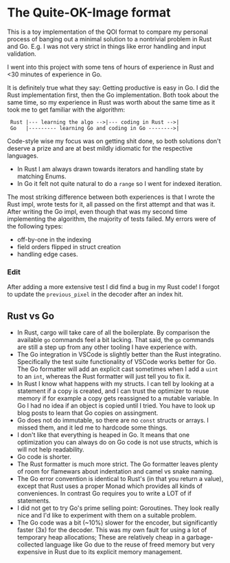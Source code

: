 # The Quite-OK-Image format

This is a toy implementation of the QOI format to compare my personal process of banging out a minimal solution to a nontrivial problem in Rust and Go. E.g. I was not very strict in things like error handling and input validation.

I went into this project with some tens of hours of experience in Rust and <30 minutes of experience in Go.

It is definitely true what they say: Getting productive is easy in Go. I did the Rust implementation first, then the Go implementation. Both took about the same time, so my experience in Rust was worth about the same time as it took me to get familiar with the algorithm:

```
 Rust |--- learning the algo -->|--- coding in Rust -->|
 Go   |--------- learning Go and coding in Go -------->|
 ```

Code-style wise my focus was on getting shit done, so both solutions don't deserve a prize and are at best mildly idiomatic for the respective languages. 
* In Rust I am always drawn towards iterators and handling state by matching Enums. 
* In Go it felt not quite natural to do a `range` so I went for indexed iteration.

The most striking difference between both experiences is that I wrote the Rust impl, wrote tests for it, all passed on the first attempt and that was it. After writing the Go impl, even though that was my second time implementing the algorithm, the majority of tests failed. My errors were of the following types:
* off-by-one in the indexing
* field orders flipped in struct creation
* handling edge cases.

### Edit
After adding a more extensive test I did find a bug in my Rust code! I forgot to update the `previous_pixel` in the decoder after an index hit.

## Rust vs Go

* In Rust, cargo will take care of all the boilerplate. By comparison the available `go` commands feel a bit lacking. That said, the `go` commands are still a step up from any other tooling I have experience with.
* The Go integration in VSCode is slightly better than the Rust integratino. Specifically the test suite functionality of VSCode works better for Go. The Go formatter will add an explicit cast sometimes when I add a `uint` to an `int`, whereas the Rust formatter will just tell you to fix it.
* In Rust I know what happens with my structs. I can tell by looking at a statement if a copy is created, and I can trust the optimizer to reuse memory if for example a copy gets reassigned to a mutable variable. In Go I had no idea if an object is copied until I tried. You have to look up blog posts to learn that Go copies on assingment.
* Go does not do immutable, so there are no `const` structs or arrays. I missed them, and it led me to hardcode some things.
* I don't like that everything is heaped in Go. It means that one optimization you can always do on Go code is not use structs, which is will not help readability.
* Go code is shorter.
* The Rust formatter is much more strict. The Go formatter leaves plenty of room for flamewars about indentation and camel vs snake naming.
* The Go error convention is identical to Rust's (in that you return a value), except that Rust uses a proper Monad which provides all kinds of conveniences. In contrast Go requires you to write a LOT of if statements.
* I did not get to try Go's prime selling point: Goroutines. They look really nice and I'd like to experiment with them on a suitable problem.
* The Go code was a bit (~10%) slower for the encoder, but significantly faster (3x) for the decoder. This was my own fault for using a lot of temporary heap allocations; These are relatively cheap in a garbage-collected language like Go due to the reuse of freed memory but very expensive in Rust due to its explicit memory management.


